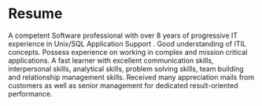 # Resume

A competent Software professional with over 8 years of progressive IT experience in Unix/SQL Application Support . Good understanding of ITIL concepts. Possess experience on working in complex and mission critical applications. A fast learner with excellent communication skills, interpersonal skills, analytical skills, problem solving skills, team building and relationship management skills. Received many appreciation mails from customers as well as senior management for dedicated result-oriented performance.
